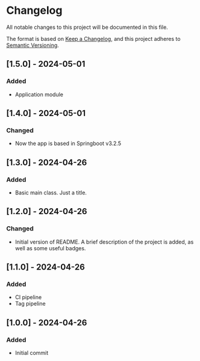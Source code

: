 # Changelog

All notable changes to this project will be documented in this file.

The format is based on [Keep a Changelog](https://keepachangelog.com/en/1.1.0/),
and this project adheres to [Semantic Versioning](https://semver.org/spec/v2.0.0.html).

## [1.5.0] - 2024-05-01

### Added

- Application module

## [1.4.0] - 2024-05-01

### Changed

- Now the app is based in Springboot v3.2.5

## [1.3.0] - 2024-04-26

### Added

- Basic main class. Just a title.

## [1.2.0] - 2024-04-26

### Changed

- Initial version of README. A brief description of the project is added, as well as some useful badges.

## [1.1.0] - 2024-04-26

### Added

- CI pipeline
- Tag pipeline

## [1.0.0] - 2024-04-26

### Added

- Initial commit
